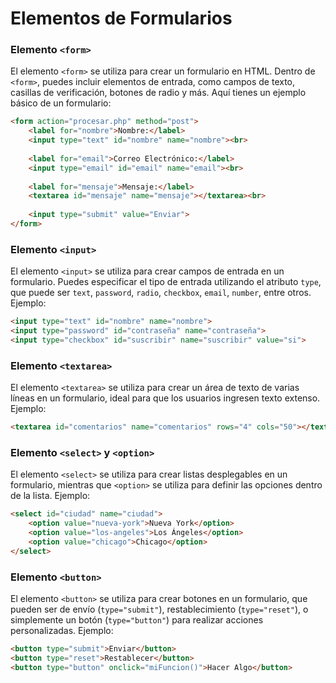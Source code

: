 # Elementos de Formularios

### Elemento `<form>`
El elemento `<form>` se utiliza para crear un formulario en HTML. Dentro de `<form>`, puedes incluir elementos de entrada, como campos de texto, casillas de verificación, botones de radio y más. Aquí tienes un ejemplo básico de un formulario:

```html
<form action="procesar.php" method="post">
    <label for="nombre">Nombre:</label>
    <input type="text" id="nombre" name="nombre"><br>
    
    <label for="email">Correo Electrónico:</label>
    <input type="email" id="email" name="email"><br>
    
    <label for="mensaje">Mensaje:</label>
    <textarea id="mensaje" name="mensaje"></textarea><br>
    
    <input type="submit" value="Enviar">
</form>
```

### Elemento `<input>`
El elemento `<input>` se utiliza para crear campos de entrada en un formulario. Puedes especificar el tipo de entrada utilizando el atributo `type`, que puede ser `text`, `password`, `radio`, `checkbox`, `email`, `number`, entre otros. Ejemplo:

```html
<input type="text" id="nombre" name="nombre">
<input type="password" id="contraseña" name="contraseña">
<input type="checkbox" id="suscribir" name="suscribir" value="si">
```

### Elemento `<textarea>`
El elemento `<textarea>` se utiliza para crear un área de texto de varias líneas en un formulario, ideal para que los usuarios ingresen texto extenso. Ejemplo:

```html
<textarea id="comentarios" name="comentarios" rows="4" cols="50"></textarea>
```

### Elemento `<select>` y `<option>`
El elemento `<select>` se utiliza para crear listas desplegables en un formulario, mientras que `<option>` se utiliza para definir las opciones dentro de la lista. Ejemplo:

```html
<select id="ciudad" name="ciudad">
    <option value="nueva-york">Nueva York</option>
    <option value="los-angeles">Los Ángeles</option>
    <option value="chicago">Chicago</option>
</select>
```

### Elemento `<button>`
El elemento `<button>` se utiliza para crear botones en un formulario, que pueden ser de envío (`type="submit"`), restablecimiento (`type="reset"`), o simplemente un botón (`type="button"`) para realizar acciones personalizadas. Ejemplo:

```html
<button type="submit">Enviar</button>
<button type="reset">Restablecer</button>
<button type="button" onclick="miFuncion()">Hacer Algo</button>
```
